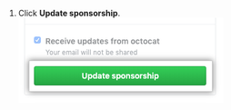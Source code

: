 1. Click **Update sponsorship**. ![Update sponsorship button](/assets/images/help/sponsors/update-sponsorship-button.png)
